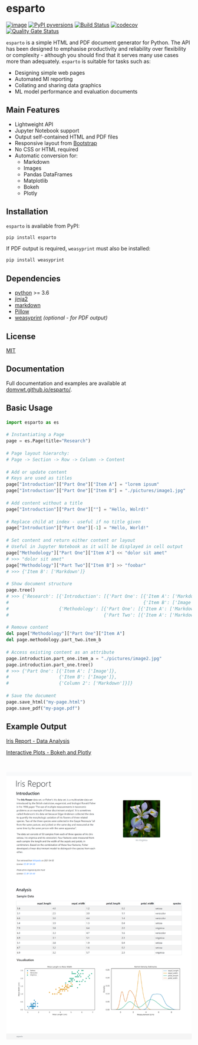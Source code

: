 esparto
=======

[![image](https://img.shields.io/pypi/v/esparto.svg)](https://pypi.python.org/pypi/esparto)
[![PyPI pyversions](https://img.shields.io/pypi/pyversions/esparto.svg)](https://pypi.python.org/pypi/esparto/)
[![Build Status](https://travis-ci.com/domvwt/esparto.svg?branch=main)](https://travis-ci.com/domvwt/esparto)
[![codecov](https://codecov.io/gh/domvwt/esparto/branch/main/graph/badge.svg?token=35J8NZCUYC)](https://codecov.io/gh/domvwt/esparto)
[![Quality Gate Status](https://sonarcloud.io/api/project_badges/measure?project=domvwt_esparto&metric=alert_status)](https://sonarcloud.io/dashboard?id=domvwt_esparto)

`esparto` is a simple HTML and PDF document generator for Python. The API has been designed to emphasise
productivity and reliability over flexibility or complexity - although you should find that it serves many
use cases more than adequately. `esparto` is suitable for tasks such as:

* Designing simple web pages
* Automated MI reporting
* Collating and sharing data graphics
* ML model performance and evaluation documents


## Main Features
* Lightweight API
* Jupyter Notebook support
* Output self-contained HTML and PDF files
* Responsive layout from [Bootstrap](https://getbootstrap.com/)
* No CSS or HTML required
* Automatic conversion for:
    * Markdown
    * Images
    * Pandas DataFrames
    * Matplotlib
    * Bokeh
    * Plotly


## Installation
`esparto` is available from PyPI:
```bash
pip install esparto
```

If PDF output is required, `weasyprint` must also be installed:
```bash
pip install weasyprint
```


## Dependencies

*   [python](https://python.org/) >= 3.6
*   [jinja2](https://palletsprojects.com/p/jinja/)
*   [markdown](https://python-markdown.github.io/)
*   [Pillow](https://python-pillow.org/)
*   [weasyprint](https://weasyprint.org/) _(optional - for PDF output)_


## License
[MIT](https://opensource.org/licenses/MIT)


## Documentation
Full documentation and examples are available at [domvwt.github.io/esparto/](https://domvwt.github.io/esparto/).


## Basic Usage
```python
import esparto as es

# Instantiating a Page
page = es.Page(title="Research")

# Page layout hierarchy:
# Page -> Section -> Row -> Column -> Content

# Add or update content
# Keys are used as titles
page["Introduction"]["Part One"]["Item A"] = "lorem ipsum"
page["Introduction"]["Part One"]["Item B"] = "./pictures/image1.jpg"

# Add content without a title
page["Introduction"]["Part One"][""] = "Hello, Wolrd!"

# Replace child at index - useful if no title given
page["Introduction"]["Part One"][-1] = "Hello, World!"

# Set content and return either content or layout
# Useful in Jupyter Notebook as it will be displayed in cell output
page["Methodology"]["Part One"]["Item A"] << "dolor sit amet"
# >>> "dolor sit amet"
page["Methodology"]["Part Two"]["Item B"] >> "foobar"
# >>> {'Item B': ['Markdown']}

# Show document structure
page.tree()
# >>> {'Research': [{'Introduction': [{'Part One': [{'Item A': ['Markdown']},
#                                                   {'Item B': ['Image']}]}]},
#                   {'Methodology': [{'Part One': [{'Item A': ['Markdown']}]},
#                                    {'Part Two': [{'Item A': ['Markdown']}]}]}]}

# Remove content
del page["Methodology"]["Part One"]["Item A"]
del page.methodology.part_two.item_b

# Access existing content as an attribute
page.introduction.part_one.item_a = "./pictures/image2.jpg"
page.introduction.part_one.tree()
# >>> {'Part One': [{'Item A': ['Image']},
#                   {'Item B': ['Image']},
#                   {'Column 2': ['Markdown']}]}

# Save the document
page.save_html("my-page.html")
page.save_pdf("my-page.pdf")
```


## Example Output

[Iris Report - Data Analysis](https://domvwt.github.io/esparto/examples/iris-report.html)

[Interactive Plots - Bokeh and Plotly](https://domvwt.github.io/esparto/examples/interactive-plots.html)

<br>

<img width=600  src="https://github.com/domvwt/esparto/blob/fdc0e787c0bc013d16667773e82e21c647b71d91/docs/images/iris-report-compressed.png?raw=true"
alt="example page" style="border-radius:0.5%;">
